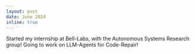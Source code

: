 ```yaml
---
layout: post
date: June 2024
inline: true
---
```

Started my internship at Bell-Labs, with the Autonomous Systems Research group! Going to work on LLM-Agents for Code-Repair!
